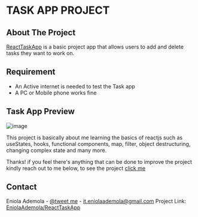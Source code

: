 # TASK APP PROJECT

## About The Project

[ReactTaskApp](https://eniola-task-app.vercel.app/) is a basic project app that allows users to add and delete tasks they want to work on.

## Requirement

* An Active internet is needed to test the Task app
* A PC or Mobile phone works fine

## Task App Preview
![image](https://user-images.githubusercontent.com/107508295/183707334-4dd94963-8d98-4216-95ed-3133c491ede9.png)





This project is basically about me learning the basics of reactjs such as useStates, hooks, functional components, map, filter, 
object destructuring, changing complex state and many more.

Thanks! if you feel there's anything that can be done to improve the project kindly reach out to me below,
to see the project [click me](https://eniola-task-app.vercel.app/)

<!-- CONTACT -->
## Contact

Eniola Ademola - [@tweet me](https://twitter.com/_daveworld) - it.eniolaademola@gmail.com 
Project Link: [EniolaAdemola/ReactTaskApp](https://github.com/EniolaAdemola/ReactTaskApp)
